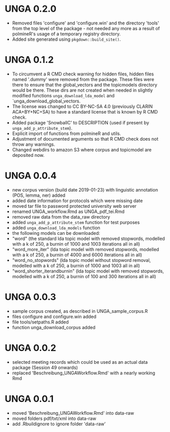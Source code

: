 UNGA 0.2.0
==========

- Removed files 'configure' and 'configure.win' and the directory 'tools'
  from the top level of the package - not needed any more as a result of 
  polmineR's usage of a temporary registry directory.
- Added site generated using `pkgdown::build_site()`. 


UNGA 0.1.2
==========

- To circumvent a R CMD check warning for hidden files, hidden files named '.dummy' were removed from the package. These files were there to ensure that the global_vectors and the topicmodels directory would be there. These dirs are not created when needed in slightly modified functions `unga_download_lda_model` and `unga_download_global_vectors.
- The license was changed to CC BY-NC-SA 4.0 (previously CLARIN ACA+BY+NC+SA) to have a standard license that is known by R CMD check.
- Added package 'SnowballC' to DESCRIPTION (used if present by `unga_add_p_attribute_stem`).
- Explicit import of functions from polmineR and utils.
- Adjustment of documented arguments so that R CMD check does not throw any warnings.
- Changed webdirs to amazon S3 where corpus and topicmodel are deposited now.

UNGA 0.0.4
==========

- new corpus version (build date 2019-01-23) with linguistic annotation (POS, lemma, ner) added
- added date information for protocols which were missing date
- moved tar file to password protected university web server
- renamed UNGA_workflow.Rmd as UNGA_pdf_tei.Rmd
- removed raw data from the data_raw directory
- added `unga_add_p_attribute_stem` function for test purposes
- added `unga_download_lda_models` function
- the following models can be downloaded:
- "word" (the standard lda topic model with removed stopwords, modelled with a k of 250, a burnin of 1000 and 1003 iterations all in all)
- "word_more_iter" (lda topic model with removed stopwords, modelled with a k of 250, a burnin of 4000 and 6000 iterations all in all)
- "word_no_stopwords" (lda topic model without stopword removal, modelled with a k of 250, a burnin of 1000 and 1003 all in all)
- "word_shorter_iterandburnin" (lda topic model with removed stopwords, modelled with a k of 250, a burnin of 100 and 300 iterations all in all)


UNGA 0.0.3
==========
- sample corpus created, as described in UNGA_sample_corpus.R
- files configure and configure.win added
- file tools/setpaths.R added
- function unga_download_corpus added

UNGA 0.0.2
==========

- selected meeting records which could be used as an actual data package (Session 49 onwards)
- replaced 'Beschreibung_UNGAWorkflow.Rmd' with a nearly working Rmd

UNGA 0.0.1
==========

- moved 'Beschreibung_UNGAWorkflow.Rmd' into data-raw
- moved folders pdf/txt/xml into data-raw
- add .Rbuildignore to ignore folder 'data-raw'

